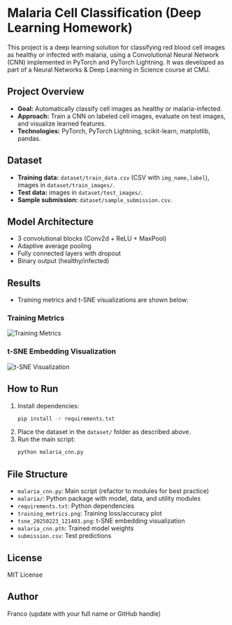 # Malaria Cell Classification (Deep Learning Homework)

This project is a deep learning solution for classifying red blood cell images as healthy or infected with malaria, using a Convolutional Neural Network (CNN) implemented in PyTorch and PyTorch Lightning. It was developed as part of a Neural Networks & Deep Learning in Science course at CMU.

## Project Overview
- **Goal:** Automatically classify cell images as healthy or malaria-infected.
- **Approach:** Train a CNN on labeled cell images, evaluate on test images, and visualize learned features.
- **Technologies:** PyTorch, PyTorch Lightning, scikit-learn, matplotlib, pandas.

## Dataset
- **Training data:** `dataset/train_data.csv` (CSV with `img_name,label`), images in `dataset/train_images/`.
- **Test data:** images in `dataset/test_images/`.
- **Sample submission:** `dataset/sample_submission.csv`.

## Model Architecture
- 3 convolutional blocks (Conv2d + ReLU + MaxPool)
- Adaptive average pooling
- Fully connected layers with dropout
- Binary output (healthy/infected)

## Results
- Training metrics and t-SNE visualizations are shown below:

### Training Metrics
![Training Metrics](training_metrics.png)

### t-SNE Embedding Visualization
![t-SNE Visualization](tsne_20250223_121403.png)

## How to Run
1. Install dependencies:
   ```bash
   pip install -r requirements.txt
   ```
2. Place the dataset in the `dataset/` folder as described above.
3. Run the main script:
   ```bash
   python malaria_cnn.py
   ```

## File Structure
- `malaria_cnn.py`: Main script (refactor to modules for best practice)
- `malaria/`: Python package with model, data, and utility modules
- `requirements.txt`: Python dependencies
- `training_metrics.png`: Training loss/accuracy plot
- `tsne_20250223_121403.png`: t-SNE embedding visualization
- `malaria_cnn.pth`: Trained model weights
- `submission.csv`: Test predictions

## License
MIT License

## Author
Franco (update with your full name or GitHub handle)
